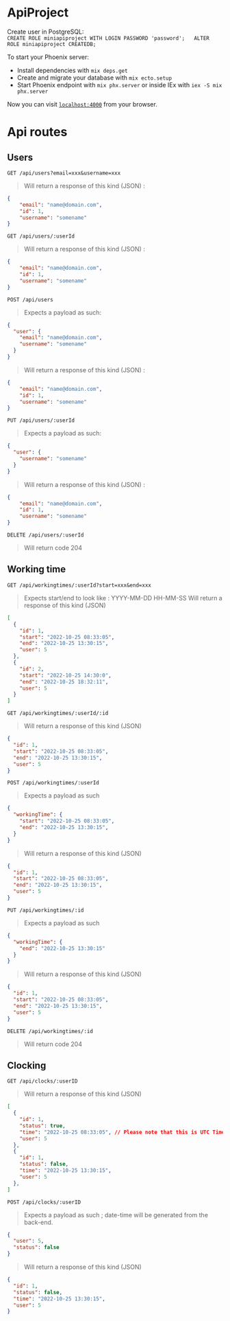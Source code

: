 # ApiProject

Create user in PostgreSQL:  
  ``CREATE ROLE miniapiproject WITH LOGIN PASSWORD 'password';  
  ALTER ROLE miniapiproject CREATEDB;
  ``


To start your Phoenix server:

  * Install dependencies with `mix deps.get`
  * Create and migrate your database with `mix ecto.setup`
  * Start Phoenix endpoint with `mix phx.server` or inside IEx with `iex -S mix phx.server`

Now you can visit [`localhost:4000`](http://localhost:4000) from your browser.

# Api routes
## Users
``GET /api/users?email=xxx&username=xxx``
> Will return a response of this kind (JSON) :
```json
{
    "email": "name@domain.com",
    "id": 1,
    "username": "somename"
}
```

``GET /api/users/:userId``
> Will return a response of this kind (JSON) : 
```json
{
    "email": "name@domain.com",
    "id": 1,
    "username": "somename"
}
```

``POST /api/users``
> Expects a payload as such: 
```json
{
  "user": {
    "email": "name@domain.com",
    "username": "somename"
  }
}
```
> Will return a response of this kind (JSON) : 
```json
{
    "email": "name@domain.com",
    "id": 1,
    "username": "somename"
}
```

``PUT /api/users/:userId``
> Expects a payload as such: 
```json
{
  "user": {
    "username": "somename"
  }
}
```
> Will return a response of this kind (JSON) : 
```json
{
    "email": "name@domain.com",
    "id": 1,
    "username": "somename"
}
```

``DELETE /api/users/:userId``
> Will return code 204

## Working time
``GET /api/workingtimes/:userId?start=xxx&end=xxx``
> Expects start/end to look like : YYYY-MM-DD HH-MM-SS
> Will return a response of this kind (JSON)
```json
[
  {
    "id": 1,
    "start": "2022-10-25 08:33:05",
    "end": "2022-10-25 13:30:15",
    "user": 5
  },
  {
    "id": 2,
    "start": "2022-10-25 14:30:0",
    "end": "2022-10-25 18:32:11",
    "user": 5
  }
]


```

``GET /api/workingtimes/:userId/:id``
> Will return a response of this kind (JSON)
```json
{  
  "id": 1,
  "start": "2022-10-25 08:33:05",
  "end": "2022-10-25 13:30:15",
  "user": 5
}
```

``POST /api/workingtimes/:userId`` 
> Expects a payload as such  
```json
{
  "workingTime": {
    "start": "2022-10-25 08:33:05",
    "end": "2022-10-25 13:30:15",
  }
}
```
> Will return a response of this kind (JSON)
```json
{
  "id": 1,
  "start": "2022-10-25 08:33:05",
  "end": "2022-10-25 13:30:15",
  "user": 5
}
```

``PUT /api/workingtimes/:id ``  
> Expects a payload as such  
```json
{
  "workingTime": {
    "end": "2022-10-25 13:30:15"
  }
}
```
> Will return a response of this kind (JSON)
```json
{
  "id": 1,
  "start": "2022-10-25 08:33:05",
  "end": "2022-10-25 13:30:15",
  "user": 5
}
```

``DELETE /api/workingtimes/:id ``  
> Will return code 204


## Clocking
``GET /api/clocks/:userID``
> Will return a response of this kind (JSON)
```json
[
  {
    "id": 1,
    "status": true,
    "time": "2022-10-25 08:33:05", // Please note that this is UTC Time
    "user": 5
  },
  {
    "id": 1,
    "status": false,
    "time": "2022-10-25 13:30:15",
    "user": 5
  },
]
```
``POST /api/clocks/:userID``
> Expects a payload as such ; date-time will be generated from the back-end.
```json
{
  "user": 5,
  "status": false
}
```
> Will return a response of this kind (JSON)
```json
{
  "id": 1,
  "status": false,
  "time": "2022-10-25 13:30:15",
  "user": 5
}
```